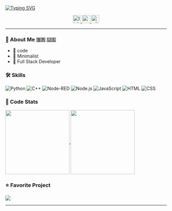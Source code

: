 <a href="https://git.io/typing-svg"><img src="https://readme-typing-svg.demolab.com?font=Poppins&weight=900&size=128&pause=1000&color=F7F7F7&vCenter=true&width=1000&height=150&lines=Gabriel+Moura." alt="Typing SVG" /></a>

<div align="center">
  <a href="https://www.linkedin.com/in/gabrielnmoura/" target="_blank">
     <img src="https://img.shields.io/static/v1?message=LinkedIn&logo=linkedin&label=&color=0077B5&logoColor=white&labelColor=&style=for-the-badge" height="25" alt="linkedin logo" />
  </a>
    <a href="mailto:contato.gabrielnmoura@gmail.com" target="_blank">
   <img src="https://img.shields.io/badge/Gmail-D14836?style=for-the-badge&logo=gmail&logoColor=white" height="25" alt="email logo"  />
  </a>
    <a href="https://mouragabriel53.github.io/SiteProfile/" target="_blank">
      <img src="https://img.shields.io/badge/GitHub%20Pages-121013?logo=github&logoColor=white)" height="25" alt="github pages logo"  />
  </a>
</div>

---

### 👀 About Me 🇧🇷 🇺🇸  
- 🖤 code
- 🔎 Minimalist
- 📌 Full Stack Developer

### 🛠️ Skills  

<p align="left">
  <img src="https://img.shields.io/badge/Python-%233776AB.svg?style=for-the-badge&logo=python&logoColor=white" alt="Python">
  <img src="https://img.shields.io/badge/C++-%2300599C.svg?style=for-the-badge&logo=c%2B%2B&logoColor=white" alt="C++">
  <img src="https://img.shields.io/badge/Node--RED-%238F0000.svg?style=for-the-badge&logo=nodered&logoColor=white" alt="Node-RED">
  <img src="https://img.shields.io/badge/Node.js-%23339933.svg?style=for-the-badge&logo=node.js&logoColor=white" alt="Node.js">
  <img src="https://img.shields.io/badge/JavaScript-%23F7DF1E.svg?style=for-the-badge&logo=javascript&logoColor=black" alt="JavaScript">
  <img src="https://img.shields.io/badge/HTML-%23E34F26.svg?style=for-the-badge&logo=html5&logoColor=white" alt="HTML">
  <img src="https://img.shields.io/badge/CSS-%231572B6.svg?style=for-the-badge&logo=css3&logoColor=white" alt="CSS">
</p>

### 🚀 Code Stats  

<a href="https://github.com/MouraGabriel53/github-readme-stats">
  <img height=200 align="center" src="https://github-readme-stats.vercel.app/api?username=MouraGabriel53&theme=dark" />
</a>
<a href="https://github.com/MouraGabriel53/convoychat">
  <img height=200 align="center" src="https://github-readme-stats.vercel.app/api/top-langs?username=MouraGabriel53&layout=compact&langs_count=8&card_width=320" />
</a>

### ⭐ Favorite Project 

<a href="https://github.com/MouraGabriel53/AutomacaoPY_Arquivos">
  <img align="center" src="https://github-readme-stats.vercel.app/api/pin/?username=MouraGabriel53&repo=AutomacaoPY_Arquivos&theme=dark" />
</a>

---
